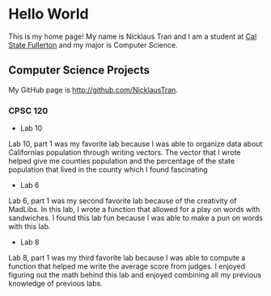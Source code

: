 # Hello World

This is my home page! My name is Nicklaus Tran and I am a student at [Cal State Fullerton](http://www.fullerton.edu/) and my major is Computer Science.

## Computer Science Projects

My GitHub page is http://github.com/NicklausTran.

### CPSC 120

* Lab 10

Lab 10, part 1 was my favorite lab because I was able to organize data about Californias population through writing vectors. The vector that I wrote helped give me counties population and the percentage of the state population that lived in the county which I found fascinating

* Lab 6

Lab 6, part 1 was my second favorite lab because of the creativity of MadLibs. In this lab, I wrote a function that allowed for a play on words with sandwiches. I found this lab fun because I was able to make a pun on words with this lab.

* Lab 8

Lab 8, part 1 was my third favorite lab because I was able to compute a function that helped me write the average score from judges. I enjoyed figuring out the math behind this lab and enjoyed combining all my previous knowledge of previous labs.
